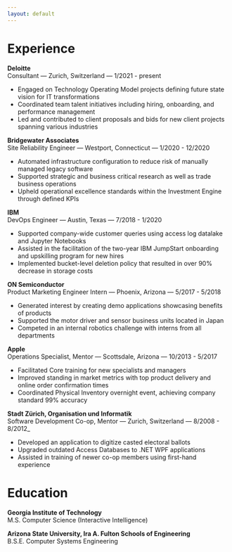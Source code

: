 ```yaml
---
layout: default
---
```


# Experience

**Deloitte**  
Consultant — Zurich, Switzerland — 1/2021 - present
- Engaged on Technology Operating Model projects defining future state vision for IT transformations
- Coordinated team talent initiatives including hiring, onboarding, and performance management
- Led and contributed to client proposals and bids for new client projects spanning various industries


**Bridgewater Associates**  
Site Reliability Engineer — Westport, Connecticut — 1/2020 - 12/2020

- Automated infrastructure configuration to reduce risk of manually managed legacy software
- Supported strategic and business critical research as well as trade business operations
- Upheld operational excellence standards within the Investment Engine through defined KPIs

**IBM**  
DevOps Engineer — Austin, Texas — 7/2018 - 1/2020

- Supported company-wide customer queries using access log datalake and Jupyter Notebooks
- Assisted in the facilitation of the two-year IBM JumpStart onboarding and upskilling program for new hires
- Implemented bucket-level deletion policy that resulted in over 90% decrease in storage costs

**ON Semiconductor**  
Product Marketing Engineer Intern — Phoenix, Arizona — 5/2017 - 5/2018

- Generated interest by creating demo applications showcasing benefits of products
- Supported the motor driver and sensor business units located in Japan
- Competed in an internal robotics challenge with interns from all departments

**Apple**  
Operations Specialist, Mentor — Scottsdale, Arizona — 10/2013 - 5/2017

- Facilitated Core training for new specialists and managers
- Improved standing in market metrics with top product delivery and online order confirmation times
- Coordinated Physical Inventory overnight event, achieving company standard 99% accuracy

**Stadt Zürich, Organisation und Informatik**  
Software Development Co-op, Mentor — Zurich, Switzerland — 8/2008 - 8/2012_

- Developed an application to digitize casted electoral ballots
- Upgraded outdated Access Databases to .NET WPF applications
- Assisted in training of newer co-op members using first-hand experience

# Education
**Georgia Institute of Technology**  
M.S. Computer Science (Interactive Intelligence)  

**Arizona State University, Ira A. Fulton Schools of Engineering**  
B.S.E. Computer Systems Engineering